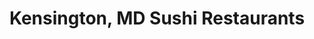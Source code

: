 ---
layout: city
title: Kensington, MD Sushi Restaurants
permalink: /maryland/kensington/
stateAbbr: MD
stateName: Maryland
cityName: Kensington
---